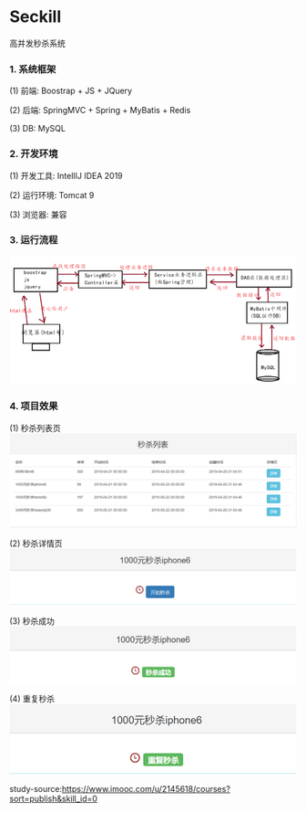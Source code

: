 # Seckill
高并发秒杀系统

### 1. 系统框架
  (1) 前端: Boostrap + JS + JQuery
  
  (2) 后端: SpringMVC + Spring + MyBatis + Redis
  
  (3) DB: MySQL
  
  
### 2. 开发环境
  (1) 开发工具: IntellIJ IDEA 2019
  
  (2) 运行环境: Tomcat 9
  
  (3) 浏览器: 兼容
  
 
### 3. 运行流程
![image](https://github.com/AwayFuture/Seckill/blob/master/images/framework.png)

### 4. 项目效果
(1) 秒杀列表页
![iamge](https://github.com/AwayFuture/Seckill/blob/master/images/seckillList.png)

(2) 秒杀详情页
![image](https://github.com/AwayFuture/Seckill/blob/master/images/start_kill.png)

(3) 秒杀成功
![image](https://github.com/AwayFuture/Seckill/blob/master/images/success_kill.png)

(4) 重复秒杀
![image](https://github.com/AwayFuture/Seckill/blob/master/images/repeat_kill.png)

study-source:https://www.imooc.com/u/2145618/courses?sort=publish&skill_id=0
